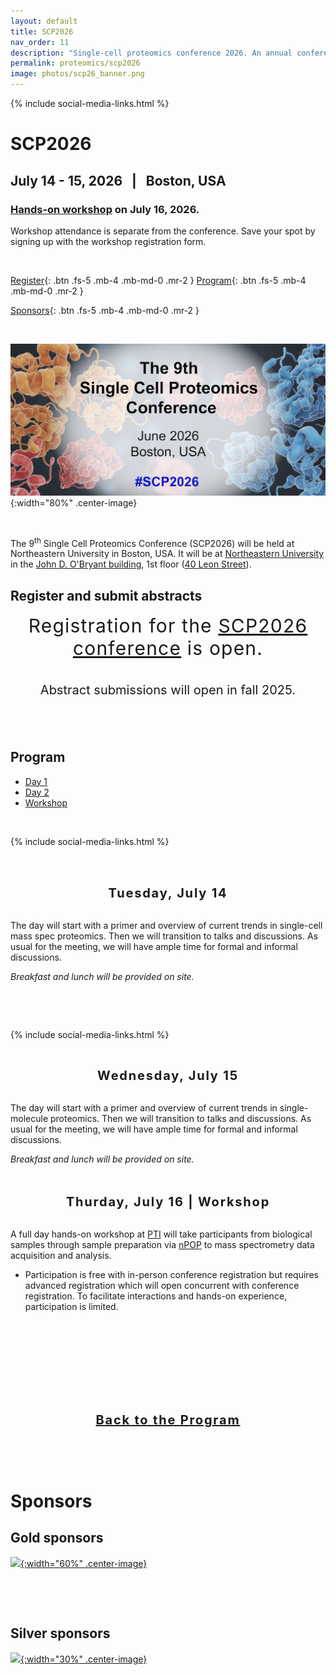 ```yaml
---
layout: default
title: SCP2026
nav_order: 11
description: "Single-cell proteomics conference 2026. An annual conference in Boston for interactive discussions and presentations in the fields of single-cell biology, sensitive mass spectrometry, single-cell omics and computational biology."
permalink: proteomics/scp2026
image: photos/scp26_banner.png
---
```

{% include social-media-links.html %}

# SCP2026
## July 14 - 15, 2026 &nbsp; |  &nbsp;  Boston, USA
### [Hands-on workshop](#workshop) on July 16, 2026.
Workshop attendance is separate from the conference. Save your spot by signing up with the workshop registration form.

&nbsp;



[Register](#register-and-submit-abstracts){: .btn .fs-5 .mb-4 .mb-md-0 .mr-2 }
[Program](#program){: .btn .fs-5 .mb-4 .mb-md-0 .mr-2 }
<!-- [Speakers](#speakers){: .btn .fs-5 .mb-4 .mb-md-0 .mr-2 } -->
[Sponsors](#sponsors){: .btn .fs-5 .mb-4 .mb-md-0 .mr-2 }

&nbsp;



![](photos/scp26_banner.png){:width="80%" .center-image}




&nbsp;

The 9<sup>th</sup> Single Cell Proteomics Conference (SCP2026) will be held at Northeastern University in Boston, USA. It will be at [Northeastern University](https://center.single-cell.net/) in the [John D. O'Bryant building](https://goo.gl/maps/bmtkmHuFHGC9w8Db8), 1st floor (<a href="https://www.northeastern.edu/campusmap/printable/campusmap15.pdf">40 Leon Street</a>).

<!--
We will also broadcast **virtual components**. Virtual attendance is free of charge but requires a [registration](#virtual).
-->



## Register and submit abstracts

<div style="font-size: 30px; letter-spacing: 1.2px; text-align: center;" id="in-person">
  Registration for the <a href="https://commerce.cashnet.com/SFSCP" target="_blank">SCP2026 conference</a> is open.</div>

<br>

<p style="text-align: center; font-size: 20px;">Abstract submissions will open in fall 2025.</p>

<!--
<div style="font-size: 30px; letter-spacing: 1.2px; text-align: center;" id="virtual"><a href="https://forms.gle/d4LbhQqJRhQ2RYZU8" target="_blank" >Register for <strong>virtual</strong> SCP2026</a></div>


<div style="font-size: 30px; letter-spacing: 1.2px; text-align: center;">Register for SCP2025</div>
<p style="text-align: center; font-size: 20px;">In person registration is closed due to limited space. Please contact slavov.office@parallelsq.org to be put on a waitlist. <br>

<a href="https://single-cell.net/SCP_Meeting/Hotels_2025" target="_blank" rel="noopener noreferrer">Reserve a hotel</a></p>

<div style="font-size: 30px; letter-spacing: 1.2px; text-align: center;"><a href="https://forms.gle/jA11ZoiPZgB2oEzt8" target="_blank" rel="noopener noreferrer">Submit an abstract</a></div>
<p style="text-align: center; font-size: 20px;">Abstract deadline: April 1, 2025</p>

-->

<!--
<div style="font-size: 30px; letter-spacing: 1.2px; text-align: center;" id="virtual"><a href="https://forms.gle/2G493pgjJCg9DwK49" target="_blank" >Register for <strong>virtual</strong> SCP2025</a></div>
<p style="text-align: center; font-size: 20px;">Deadline: May 27, 2024</p>


<div style="font-size: 30px; letter-spacing: 1.2px; text-align: center;" id="virtual"><a href="https://forms.gle/2G493pgjJCg9DwK49" target="_blank" >Register for <strong>virtual</strong> SCP2024</a></div>
<p style="text-align: center; font-size: 20px;">Deadline: May 27, 2024</p>


<br>
<br>
<div style="font-size:18px; letter-spacing: 1.2px; text-align: center;">
Enjoy recorded <a href="https://www.youtube.com/@NikolaiSlavovResearch/playlists?view=50&sort=dd&shelf_id=2" >presentations</a> from past <a href="https://slavovlab.net/research.htm#Single-Cell-Proteomics-Conference" >SCP meetings</a>.
</div>




<a href="https://single-cell.net/SCP_Meeting/Hotels_2024" target="_blank" rel="noopener noreferrer"><b>Reserve a hotel</b></a>


-->




<br>
<br>

## Program
* [Day 1](#day1)
* [Day 2](#day2)
* [Workshop](#workshop)

<!--
## Program
* [Tuesday, July 14](#day1)
* [Wednesday, July 15](#day2)
* [Thursday, July 16](#workshop)
-->


<style>
tr td{
  background-color: initial;
}

.SCPtable td, .SCPtable th {
  border: 1px solid #ddd !important;
  padding: 8px;
}

.SCPtable tr:nth-child(even){background-color: #f2f2f2 !important;}

.SCPtable tr:hover {background-color: #ddd !important; }

.SCPtable th {
  padding-top: 12px;
  padding-bottom: 12px;
  text-align: left;
  background-color: #4CAF50;
  color: white;
}
</style>



&nbsp;

 {% include social-media-links.html %}

&nbsp;

<br>

<div style="font-size: 20px; letter-spacing: 1.8px; text-align: center;" id="day1"><strong>Tuesday, July 14</strong> </div>
<br>

The day will start with a primer and overview of current trends in single-cell mass spec proteomics. Then we will transition to talks and discussions. As usual for the meeting, we will have ample time for formal and informal discussions.   

*Breakfast and lunch will be provided on site.*

<br>


&nbsp;

 {% include social-media-links.html %}

&nbsp;
<br>

<div style="font-size: 20px; letter-spacing: 1.8px; text-align: center;" id="day2"><strong>Wednesday, July 15</strong> </div>
<br>  

The day will start with a primer and overview of current trends in single-molecule proteomics. Then we will transition to talks and discussions. As usual for the meeting, we will have ample time for formal and informal discussions.   

*Breakfast and lunch will be provided on site.*

<br>

<br>


<div style="font-size: 20px; letter-spacing: 1.8px; text-align: center;" id="workshop"><strong>Thurday, July 16 | Workshop</strong> </div>
<br>

A full day hands-on workshop at [PTI](https://www.parallelsq.org/) will take participants from biological samples through sample preparation via [nPOP](https://scp.slavovlab.net/nPOP) to mass spectrometry data acquisition and analysis.
 * Participation is free with in-person conference registration but requires advanced registration which will open concurrent with conference registration. To facilitate interactions and hands-on experience, participation is limited.
 <!--  *The workshop is over-subscribed, and the registration is closed.*    -->


<br>


<br>





<!--

## Speakers
*SCP2025 Presenters included:*
* Hannah Boekweg, Brigham Young University
* Yu-Ju Chen, Institute of Chemistry Academia Sinica
* Scott Coyle, University of Wisconsin-Madison
* Katie Galloway, MIT
* Alexander Ivanov, Northeastern University
* Galit Lahav, Harvard Medical School
* Julia Laskin, Purdue University
* Andrew Leduc, Northeastern University
* Ryan Kelly, Brigham Young University
* Jeroen Krijgsveld, Heidelberg University
* Christoph Krisp, Bruker Daltonics GmbH & Co. KG
* Joel McDade, Quantum-Si
* Kevin McDonnell, PTI
* Jesse Meyer, Cedars-Sinai Medical Center
* Alexey Nesvizhskii, University of Michigan
* Nikolaus Rajewsky, Berlin Institute for Medical Systems Biology
* Julia Schaepe, Stanford University
* Jonathan Sweedler, University of Illinois Urbana-Champaign
* Justin Walley, Iowa State University
* Georg Wallmann, Max Planck Institute of Biochemistry








* Theodore Alexandrov, EMBL  
* Kristin Burnum-Johnson, PNNL
* Ryan Kelly, Brigham Young University
* Neil Kelleher, Northwestern University
* Jeroen Krijgsveld, Heidelberg University
* Emma Lundberg, Stanford University
* Brian Reed, Quantum-Si
* Erwin Schoof, Technical University of Denmark
* Nikolai Slavov, Northeastern University
* Sabrina Spencer, University of Colorado
* Xiao Wang, Massachusetts Institute of Technology
* Meni Wanunu, Northeastern University


* Frank Albert, University of Minnesota

* Juergen Cox, Max Planck Institute of Biochemistry
* Tami Geiger, Weizmann Institute of Science

* Jeff Nivala, University of Washington
* Jesper Olsen, University of Copenhagen
* Peter Sorger, Harvard Medical School
* Catherine Wong, Peking University Health Science Center

-->

<br>
<br>
<br>
<br>

&nbsp;

  <div style="font-size: 20px; letter-spacing: 1.8px; text-align: center;" ><strong><a href="#program">Back to the Program</a></strong></div>

&nbsp;






&nbsp;

# Sponsors

## Gold sponsors


[![]({{site.baseurl}}/sponsors/pti-full-black-transparent.png){:width="60%" .center-image}](https://www.parallelsq.org)

&nbsp;

&nbsp;

## Silver sponsors

[![]({{site.baseurl}}/sponsors/IO_Pos_2Colour.png){:width="30%" .center-image}](https://ionopticks.com/)

&nbsp;

&nbsp;

<!--

## Platinum sponsors

![]({{site.baseurl}}/sponsors/Bruker.png){:width="50%" .center-image}

&nbsp;

&nbsp;


![]({{site.baseurl}}/sponsors/Thermo.png){:width="60%" .center-image}

&nbsp;

&nbsp;


## Silver sponsors

[![]({{site.baseurl}}/sponsors/IO_Pos_2Colour.png){:width="30%" .center-image}](https://ionopticks.com/)

&nbsp;

&nbsp;


[![]({{site.baseurl}}/sponsors/evosep.png){:width="30%" .center-image}](https://www.evosep.com)

&nbsp;

&nbsp;


[![]({{site.baseurl}}/sponsors/Affinisep_Blue.png){:width="30%" .center-image}](https://affinisep.com)

&nbsp;

&nbsp;

[![]({{site.baseurl}}/sponsors/CellSorter_logo_300.png){:width="30%" .center-image}](https://www.cellsorter-scientific.com/)

&nbsp;

&nbsp;

[![]({{site.baseurl}}/sponsors/ESI_Logo.jpg){:width="30%" .center-image}](https://esisourcesolutions.com/)

&nbsp;

&nbsp;

[![]({{site.baseurl}}/sponsors/new-objective-1.svg){:width="30%" .center-image}](https://www.newobjective.com/)

&nbsp;

&nbsp;

[![]({{site.baseurl}}/sponsors/proteome-sciences.png){:width="30%" .center-image}](https://www.proteomics.com/)

&nbsp;

&nbsp;


<div style="font-size: 20px; letter-spacing: 1.8px; text-align: center;" ><strong><a href="#program">Back to the Program</a></strong></div>


  &nbsp;

  &nbsp;
-->  


<script type="application/ld+json">
{
  "@context": "https://schema.org",
  "@type": "Event",
  "name": "The 9th Single-cell proteomics conference (2026)",
  "startDate": "2025-05-27",
  "endDate": "2025-05-30",
  "eventAttendanceMode": "https://schema.org/OfflineEventAttendanceMode",
  "eventStatus": "https://schema.org/EventScheduled",
  "location": {
    "@type": "Place",
    "name": "John D. O'Bryant building",
    "address": {
      "@type": "PostalAddress",
      "streetAddress": "40 Leon Street",
      "addressLocality": "Boston",
      "postalCode": "02115",
      "addressRegion": "MA",
      "addressCountry": "US"
    }
  },
  "image": [
    "https://single-cell.net/proteomics/photos/SCP2025_Single-Cell-Proteomics-Conference_Header.jpg",
    "https://single-cell.net/proteomics/photos/SCP2023_Group_Picture.JPG",
    "https://single-cell.net/proteomics/photos/scp2022.jpeg"
   ],
  "description": "The annual single-cell proteomics conference",
  "offers": {
    "@type": "Offer",
    "url": "https://single-cell.net/proteomics/scp2025",
    "price": "350",
    "priceCurrency": "USD",
    "availability": "https://schema.org/InStock",
    "validFrom": "2024-05-27"
  },
  "organizer": {
    "@type": "Organization",
    "name": ["Northeastern University", "Parallel Squared Technology Institute"],
    "url": "https://center.single-cell.net"
  },
  "performer": "Nikolai Slavov"
}
</script>






<!--
* Peter Nemes, University of Maryland
* Alexey Nesvizhskii, University of Michigan
* Aleksandra Petelski, Northeastern University
* Chris Rose, Genentech

* Savas Tay, University of Chicago
* Catherine Wong, Peking University Health Science Center


## Speakers

* Kristin Burnum-Johnson, PNNL
* Jürgen Cox,	Max Planck Institute of Biochemistry
* Amy Herr, UC Berkeley
* Ryan Kelly, Brigham Young University
* Jeroen Krijgsveld, Heidelberg University
* Emma Lundberg, KTH Royal Institute of Technology
* Matthias Mann, Max Planck Institute of Biochemistry
* Peter Nemes, University of Maryland
* Nikolai Slavov,	Northeastern University
* Peter Smibert, New York Genome Center
* John Yates, The Scripps Research Institute

* Ruedi Aebersold, ETH Zurich
* Chloe Baron, Harvard Medical School
* Sean Bendall, Stanford University

* Bogdan Budnik, Harvard University
* Akos Vegvari, Karolinska Institutet
* Catherine Wong, Peking University Health Science Center
* Sydney Shaffer, University of Pennsylvania
* Tami Geiger,	Tel Aviv University
* Luca Pinello, Harvard Medical School
* Jessica, Polka, ASAPbio  

{:.no_toc}

* Will be replaced with the ToC, excluding the section header
{:toc}

![]({{site.baseurl}}/sponsors/CELLENION_690x690pxl.png){:width="30%" .center-image}


&nbsp;

&nbsp;


&nbsp;
-->

